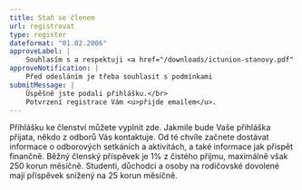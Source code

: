 ```yaml
---
title: Staň se členem
url: registrovat
type: register
dateformat: "01.02.2006"
approveLabel: |
    Souhlasím s a respektuji <a href="/downloads/ictunion-stanovy.pdf" target="_blank">stanovy</a> Odborové organizace pracujících v ICT.
approveNotification: |
    Před odesláním je třeba souhlasit s podmínkami
submitMessage: |
    Úspěšně jste podali přihlášku.</br>
    Potvrzení registrace Vám <u>přijde emailem</u>.
---
```

Příhlášku ke členství můžete vyplnit zde. Jakmile bude Vaše přihláška přijata, někdo z odborů Vás kontaktuje. Od té chvíle začnete dostávat informace o odborových setkáních a aktivitách, a také informace jak přispět finančně. Běžný členský příspěvek je 1% z čistého příjmu, maximálně však 250 korun měsíčně. Studenti, důchodci a osoby na rodičovské dovolené mají příspěvek snížený na 25 korun měsíčně.
